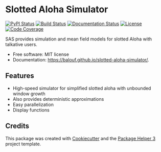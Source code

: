 # Slotted Aloha Simulator


[![PyPI Status](https://img.shields.io/pypi/v/slotted-aloha-simulator.svg)](https://pypi.python.org/pypi/slotted-aloha-simulator)
[![Build Status](https://github.com/balouf/slotted-aloha-simulator/actions/workflows/build.yml/badge.svg?branch=main)](https://github.com/balouf/slotted-aloha-simulator/actions?query=workflow%3Abuild)
[![Documentation Status](https://github.com/balouf/slotted-aloha-simulator/actions/workflows/docs.yml/badge.svg?branch=main)](https://github.com/balouf/slotted-aloha-simulator/actions?query=workflow%3Adocs)
[![License](https://img.shields.io/github/license/balouf/slotted-aloha-simulator)](https://github.com/balouf/slotted-aloha-simulator/blob/main/LICENSE)
[![Code Coverage](https://codecov.io/gh/balouf/slotted-aloha-simulator/branch/main/graphs/badge.svg)](https://codecov.io/gh/balouf/slotted-aloha-simulator/tree/main)

SAS provides simulation and mean field models for slotted Aloha with talkative users.


- Free software: MIT license
- Documentation: https://balouf.github.io/slotted-aloha-simulator/.


## Features

- High-speed simulator for simplified slotted aloha with unbounded window growth
- Also provides deterministic approximations
- Easy parallelization
- Display functions

## Credits

This package was created with [Cookiecutter][CC] and the [Package Helper 3][PH3] project template.

[CC]: https://github.com/audreyr/cookiecutter
[PH3]: https://balouf.github.io/package-helper-3/
